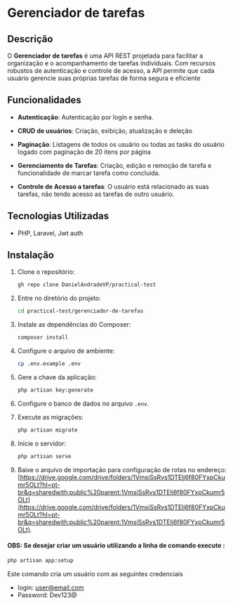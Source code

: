 # Gerenciador de tarefas 

## Descrição

O **Gerenciador de tarefas** é uma API REST projetada para facilitar a organização e o acompanhamento de tarefas individuais. Com recursos robustos de autenticação e controle de acesso, a API permite que cada usuário gerencie suas próprias tarefas de forma segura e eficiente


## Funcionalidades

- **Autenticação**: Autenticação por login e senha.
- **CRUD de usuários**: Criação, exibição, atualização e deleção
- **Paginação**: Listagens de todos os usuário ou todas as tasks do usuário logado com paginação de 20 itens por página
- **Gerenciamento de Tarefas**: Criação, edição e remoção de tarefa e funcionalidade de marcar tarefa como concluida.

- **Controle de Acesso a tarefas**: O usuário está relacionado as suas tarefas, não tendo acesso as tarefas de outro usuário.

## Tecnologias Utilizadas

- PHP, Laravel, Jwt auth

## Instalação

1. Clone o repositório:

    ```sh
    gh repo clone DanielAndradeVP/practical-test
    ```

2. Entre no diretório do projeto:

    ```sh
    cd practical-test/gerenciador-de-tarefas 
    ```

3. Instale as dependências do Composer:

    ```sh
    composer install
    ```

4. Configure o arquivo de ambiente:

    ```sh
    cp .env.example .env
    ```
5. Gere a chave da aplicação:

    ```sh
    php artisan key:generate
    ```

6. Configure o banco de dados no arquivo `.env`.


7. Execute as migrações:

    ```sh
    php artisan migrate
    ```



8. Inicie o servidor:

    ```sh
    php artisan serve
    ```

9. Baixe o arquivo de importação para configuração de rotas no endereço: [https://drive.google.com/drive/folders/1VmsiSsRvs1DTElj6f80FYxpCkumr5OLt?hl=pt-br&q=sharedwith:public%20parent:1VmsiSsRvs1DTElj6f80FYxpCkumr5OLt](https://drive.google.com/drive/folders/1VmsiSsRvs1DTElj6f80FYxpCkumr5OLt?hl=pt-br&q=sharedwith:public%20parent:1VmsiSsRvs1DTElj6f80FYxpCkumr5OLt).




#### OBS: Se desejar criar um usuário utilizando a linha de comando execute :

```sh
php artisan app:setup
```

Este comando cria um usuário com as seguintes credenciais
- login: user@email.com
- Password: Dev123@
